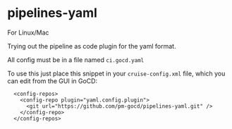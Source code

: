 # pipelines-yaml
For Linux/Mac

Trying out the pipeline as code plugin for the yaml format.

All config must be in a file named `ci.gocd.yaml`

To use this just place this snippet in your `cruise-config.xml` file, which you can edit from the GUI in GoCD:
```
  <config-repos>
    <config-repo plugin="yaml.config.plugin">
      <git url="https://github.com/pm-gocd/pipelines-yaml.git" />
    </config-repo>
  </config-repos>
```
